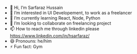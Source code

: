 - 👋 Hi, I’m Sarfaraz Hussain
- 👀 I’m interested in UI Developement, to work as a freelancer
- 🌱 I’m currently learning React, Node, Python
- 💞️ I’m looking to collaborate on freelancing project
- 📫 How to reach me through linkedin please https://www.linkedin.com/in/hsarfaraz/
- 😄 Pronouns: he/him
- ⚡ Fun fact: Gym

<!---
hsarfarazh/hsarfarazh is a ✨ special ✨ repository because its `README.md` (this file) appears on your GitHub profile.
You can click the Preview link to take a look at your changes.
--->
